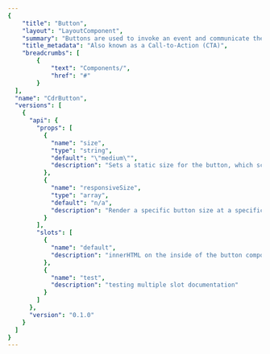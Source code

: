 ```yaml
---
{
	"title": "Button",
	"layout": "LayoutComponent",
	"summary": "Buttons are used to invoke an event and communicate the action that will occur.",
	"title_metadata": "Also known as a Call-to-Action (CTA)",
	"breadcrumbs": [
		{
			"text": "Components/",
			"href": "#"
		}
  ],
  "name": "CdrButton",
  "versions": [
    {
      "api": {
        "props": [
          {
            "name": "size",
            "type": "string",
            "default": "\"medium\"",
            "description": "Sets a static size for the button, which scales padding and text size. {small, medium, large}"
          },
          {
            "name": "responsiveSize",
            "type": "array",
            "default": "n/a",
            "description": "Render a specific button size at a specific breakpoint. Takes precedence over size and fullWidth.\nFormat is size@breakpoint (ex: large@sm)."
          }
        ],
        "slots": [
          {
            "name": "default",
            "description": "innerHTML on the inside of the button component"
          },
          {
            "name": "test",
            "description": "testing multiple slot documentation"
          }
        ]
      },
      "version": "0.1.0"
    }
  ]
}
---
```


<cdr-doc-tabs>
<template slot="Overview">
<cdr-doc-table-of-contents-shell>
<cdr-doc-alert/>


## Primary
Use primary button to emphasize an action to complete a form or more forward in a process such as "Submit" or "Add to cart".

<cdr-doc-example-code-pair repository-href="http://github.com" sandbox-href="http://github.com">

```html
  <cdr-button>Button Text</cdr-button>
```

</cdr-doc-example-code-pair>



## Secondary
Use secondary button for all actions that do not move the user to the next step or are additional user actions such as “Add to wish list” or “Load more”. There should be only 1 primary action per major page section.

<cdr-doc-example-code-pair>

```html
  <cdr-button class="cdr-button--secondary">Button Text</cdr-button>
```

</cdr-doc-example-code-pair>

## Button with icon
Most common icon only button is for closing a modal or accordion panel.

<cdr-doc-example-code-pair>

```html
  <cdr-button>Button Text</cdr-button>
```

</cdr-doc-example-code-pair>


## Size
Change the button size based on where button is used

<cdr-doc-example-code-pair>

```html
  <div>
    <cdr-button size="small">Add to cart</cdr-button>
    <cdr-button>Add to cart</cdr-button>
    <cdr-button size="large">Add to cart</cdr-button>
  </div>
```

</cdr-doc-example-code-pair>
</cdr-doc-table-of-contents-shell>
</template>


<template slot="Design Guidelines">

# <span class="display-name">CdrButton</span>

### <span class="modifiers">Modifiers</span>

Modifiers can be combined 1 from each grouping.

{secondary} | {sm,xs} | {block, fixed, responsive} **OR** link

Use of the 'link' modifier depends on including the css for cdrA.

A modifier list that contains 'link' exposes the same modifiers as cdrA and the other modifiers shouldn't be combined with it.

Responsive makes the button full width and block @ sm breakpoint.

</template>

<template slot="API">

# Properties
### Props

<cdr-doc-api type="prop" />

### Slots 

<cdr-doc-api type="slot" />
</template>

<template slot="History">

# Last updated
June 19, 2018

# Contributors

</template>
</cdr-doc-tabs>
